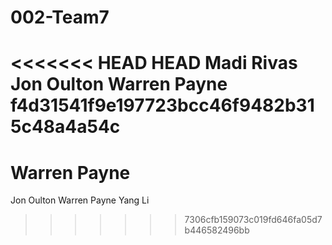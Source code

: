 # 002-Team7

<<<<<<< HEAD
 HEAD
Madi Rivas
Jon Oulton
Warren Payne
 f4d31541f9e197723bcc46f9482b315c48a4a54c
=======
# Warren Payne

Jon Oulton
Warren Payne
Yang Li
>>>>>>> 7306cfb159073c019fd646fa05d7b446582496bb
